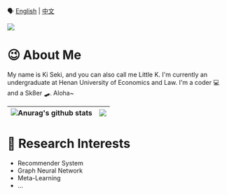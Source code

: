 🗣️ [English](./README.md) | [中文](README.zh_CN.md)

![](https://komarev.com/ghpvc/?username=Ki-Seki)

# 😉 About Me

My name is Ki Seki, and you can also call me Little K. I'm currently an undergraduate at Henan University of Economics and Law. I'm a coder 💻 and a Sk8er 🛹. Aloha~

| <img align="center" src="https://github-readme-stats.vercel.app/api?username=Ki-Seki&show_icons=true&include_all_commits=true&theme=buefy&hide_border=true" alt="Anurag's github stats" /> | <img align="center" src="https://github-readme-stats.vercel.app/api/top-langs/?username=Ki-Seki&layout=compact&theme=buefy&hide_border=true&hide=CSS,SCSS" /> |
| ------------- | ------------- |

# 🔬 Research Interests

- Recommender System
- Graph Neural Network
- Meta-Learning
- ...
